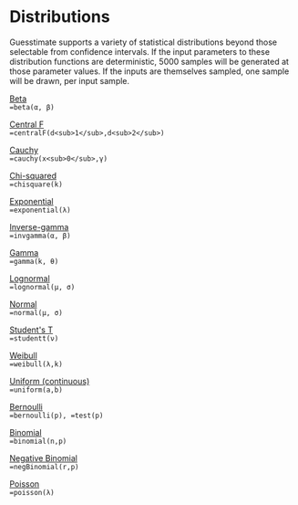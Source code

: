 # Distributions

Guesstimate supports a variety of statistical distributions beyond those selectable from confidence intervals. If the input parameters to these distribution functions are deterministic, 5000 samples will be generated at those parameter values. If the inputs are themselves sampled, one sample will be drawn, per input sample.

[Beta](https://en.wikipedia.org/wiki/Beta_distribution)  
`=beta(α, β)`

[Central F](https://en.wikipedia.org/wiki/F-distribution)  
`=centralF(d<sub>1</sub>,d<sub>2</sub>)`

[Cauchy](https://en.wikipedia.org/wiki/Cauchy_distribution)  
`=cauchy(x<sub>0</sub>,γ)`

[Chi-squared](https://en.wikipedia.org/wiki/Chi-squared_distribution)  
`=chisquare(k)`

[Exponential](https://en.wikipedia.org/wiki/Exponential_distribution)  
`=exponential(λ)`

[Inverse-gamma](https://en.wikipedia.org/wiki/Inverse-gamma_distribution)  
`=invgamma(α, β)`

[Gamma](https://en.wikipedia.org/wiki/Gamma_distribution)  
`=gamma(k, θ)`

[Lognormal](https://en.wikipedia.org/wiki/Lognormal_distribution)  
`=lognormal(μ, σ)`

[Normal](https://en.wikipedia.org/wiki/Normal_distribution)  
`=normal(μ, σ)`

[Student's T](https://en.wikipedia.org/wiki/Student%27s_t-distribution)  
`=studentt(ν)`


[Weibull](https://en.wikipedia.org/wiki/Weibull_distribution)  
`=weibull(λ,k)`


[Uniform (continuous)](https://en.wikipedia.org/wiki/Uniform_distribution_(continuous))  
`=uniform(a,b)`


[Bernoulli](https://en.wikipedia.org/wiki/Bernoulli_distribution)  
`=bernoulli(p), =test(p)`


[Binomial](https://en.wikipedia.org/wiki/Binomial_distribution)  
`=binomial(n,p)`

[Negative Binomial](https://en.wikipedia.org/wiki/Negative_binomial_distribution)  
`=negBinomial(r,p)`


[Poisson](https://en.wikipedia.org/wiki/Poisson_distribution)  
`=poisson(λ)`

